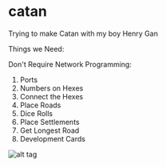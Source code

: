 catan
=====

Trying to make Catan with my boy Henry Gan


Things we Need:

Don't Require Network Programming:

1) Ports
2) Numbers on Hexes
3) Connect the Hexes
4) Place Roads
5) Dice Rolls
6) Place Settlements
7) Get Longest Road
8) Development Cards

![alt tag](http://imgur.com/uAHb8No)
